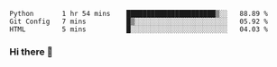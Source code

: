 <!--START_SECTION:waka-->
```text
Python       1 hr 54 mins    ██████████████████████▒░░   88.89 % 
Git Config   7 mins          █▒░░░░░░░░░░░░░░░░░░░░░░░   05.92 % 
HTML         5 mins          █░░░░░░░░░░░░░░░░░░░░░░░░   04.03 % 
```
<!--END_SECTION:waka-->

### Hi there 👋

<!--
**DnC275/DnC275** is a ✨ _special_ ✨ repository because its `README.md` (this file) appears on your GitHub profile.

Here are some ideas to get you started:

- 🔭 I’m currently working on ...
- 🌱 I’m currently learning ...
- 👯 I’m looking to collaborate on ...
- 🤔 I’m looking for help with ...
- 💬 Ask me about ...
- 📫 How to reach me: ...
- 😄 Pronouns: ...
- ⚡ Fun fact: ...
-->
